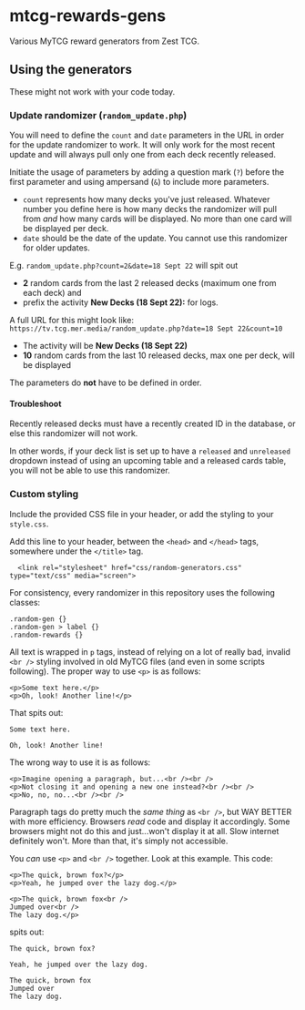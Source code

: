 # mtcg-rewards-gens
Various MyTCG reward generators from Zest TCG.

## Using the generators
These might not work with your code today.

### Update randomizer (``random_update.php``)
You will need to define the ``count`` and ``date`` parameters in the URL in order for the update randomizer to work. It will only work for the most recent update and will always pull only one from each deck recently released.

Initiate the usage of parameters by adding a question mark (`?`) before the first parameter and using ampersand (`&`) to include more parameters.

* `count` represents how many decks you've just released. Whatever number you define here is how many decks the randomizer will pull from *and* how many cards will be displayed. No more than one card will be displayed per deck.
* `date` should be the date of the update. You cannot use this randomizer for older updates.

E.g. `random_update.php?count=2&date=18 Sept 22` will spit out
* **2** random cards from the last 2 released decks (maximum one from each deck) and
* prefix the activity **New Decks (18 Sept 22):** for logs.

A full URL for this might look like: `https://tv.tcg.mer.media/random_update.php?date=18 Sept 22&count=10`
* The activity will be **New Decks (18 Sept 22)**
* **10** random cards from the last 10 released decks, max one per deck, will be displayed

The parameters do **not** have to be defined in order.

#### Troubleshoot
Recently released decks must have a recently created ID in the database, or else this randomizer will not work.

In other words, if your deck list is set up to have a `released` and `unreleased` dropdown instead of using an upcoming table and a released cards table, you will not be able to use this randomizer.

### Custom styling
Include the provided CSS file in your header, or add the styling to your `style.css`.

Add this line to your header, between the ``<head>`` and ``</head>`` tags, somewhere under the ``</title>`` tag.

````
  <link rel="stylesheet" href="css/random-generators.css" type="text/css" media="screen">
````

For consistency, every randomizer in this repository uses the following classes:

````
.random-gen {}
.random-gen > label {}
.random-rewards {}
````

All text is wrapped in `p` tags, instead of relying on a lot of really bad, invalid `<br />` styling involved in old MyTCG files (and even in some scripts following). The proper way to use `<p>` is as follows:

````
<p>Some text here.</p>
<p>Oh, look! Another line!</p>
````

That spits out:

````
Some text here.

Oh, look! Another line!
````

The wrong way to use it is as follows:

````
<p>Imagine opening a paragraph, but...<br /><br />
<p>Not closing it and opening a new one instead?<br /><br />
<p>No, no, no...<br /><br />
````

Paragraph tags do pretty much the *same thing* as `<br />`, but WAY BETTER with more efficiency. Browsers *read* code and display it accordingly. Some browsers might not do this and just...won't display it at all. Slow internet definitely won't. More than that, it's simply not accessible.

You *can* use `<p>` and `<br />` together. Look at this example. This code:

````
<p>The quick, brown fox?</p>
<p>Yeah, he jumped over the lazy dog.</p>

<p>The quick, brown fox<br />
Jumped over<br />
The lazy dog.</p>
````

spits out:

````
The quick, brown fox?

Yeah, he jumped over the lazy dog.

The quick, brown fox
Jumped over
The lazy dog.
````
